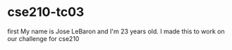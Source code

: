 # cse210-tc03
first
My name is Jose LeBaron and I'm 23 years old. I made this to work on our challenge for cse210
